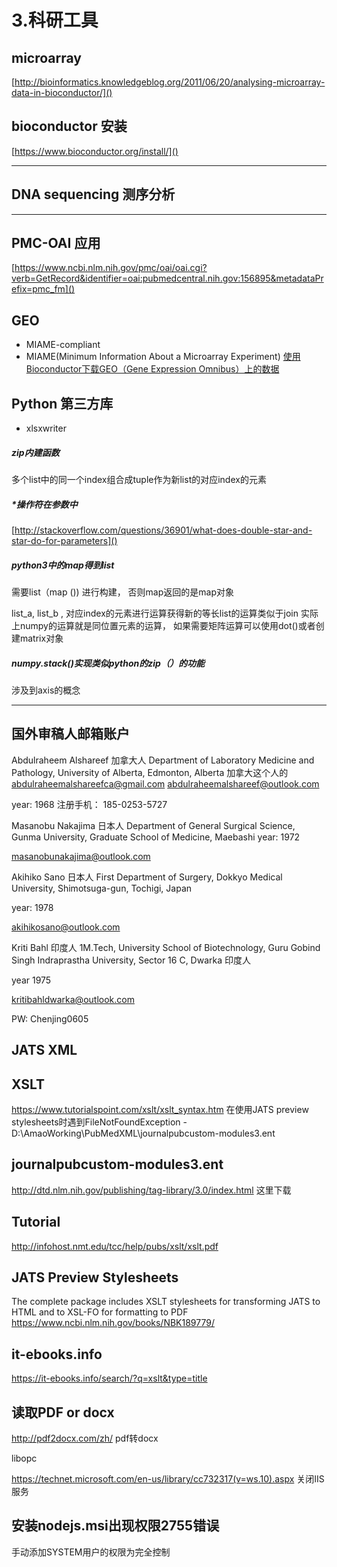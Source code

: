 # 3.科研工具

## microarray
[http://bioinformatics.knowledgeblog.org/2011/06/20/analysing-microarray-data-in-bioconductor/]()

## bioconductor 安装
[https://www.bioconductor.org/install/]()

---
## DNA sequencing 测序分析
---
## PMC-OAI 应用

[https://www.ncbi.nlm.nih.gov/pmc/oai/oai.cgi?verb=GetRecord&identifier=oai:pubmedcentral.nih.gov:156895&metadataPrefix=pmc_fm]()

## GEO
- MIAME-compliant
- MIAME(Minimum Information About a Microarray Experiment)
[使用Bioconductor下载GEO（Gene Expression  Omnibus）上的数据](http://blog.qiubio.com:8080/archives/3413)

## Python 第三方库
- xlsxwriter

##### zip内建函数
多个list中的同一个index组合成tuple作为新list的对应index的元素
##### *操作符在参数中
[http://stackoverflow.com/questions/36901/what-does-double-star-and-star-do-for-parameters]()
##### python3中的map得到list
需要list（map ())  进行构建， 否则map返回的是map对象

list_a, list_b , 对应index的元素进行运算获得新的等长list的运算类似于join
实际上numpy的运算就是同位置元素的运算， 如果需要矩阵运算可以使用dot()或者创建matrix对象

##### numpy.stack()实现类似python的zip（）的功能
涉及到axis的概念

--------

## 国外审稿人邮箱账户
Abdulraheem Alshareef 加拿大人
Department of Laboratory Medicine and Pathology, University of Alberta, Edmonton, Alberta 加拿大这个人的
abdulraheemalshareefca@gmail.com
abdulraheemalshareef@outlook.com


year: 1968
注册手机： 185-0253-5727


Masanobu Nakajima 日本人
Department of General Surgical Science, Gunma University, Graduate School of Medicine, Maebashi
year: 1972

masanobunakajima@outlook.com

Akihiko Sano 日本人
First Department of Surgery, Dokkyo
Medical University, Shimotsuga-gun, Tochigi, Japan

year: 1978

akihikosano@outlook.com

Kriti Bahl 印度人
1M.Tech, University School of Biotechnology, Guru Gobind Singh Indraprastha University, Sector 16 C, Dwarka 印度人

year 1975

kritibahldwarka@outlook.com

PW: Chenjing0605

## JATS XML
XSLT
----

https://www.tutorialspoint.com/xslt/xslt_syntax.htm
在使用JATS preview stylesheets时遇到FileNotFoundException - D:\AmaoWorking\PubMedXML\journalpubcustom-modules3.ent

journalpubcustom-modules3.ent
-----------------------------
http://dtd.nlm.nih.gov/publishing/tag-library/3.0/index.html 这里下载

Tutorial
--------
http://infohost.nmt.edu/tcc/help/pubs/xslt/xslt.pdf

JATS Preview Stylesheets
------------------------
The complete package includes XSLT stylesheets for transforming JATS to HTML and to XSL-FO for formatting to PDF
https://www.ncbi.nlm.nih.gov/books/NBK189779/

it-ebooks.info
--------------
https://it-ebooks.info/search/?q=xslt&type=title


## 读取PDF or docx
http://pdf2docx.com/zh/ pdf转docx

libopc

https://technet.microsoft.com/en-us/library/cc732317(v=ws.10).aspx
关闭IIS服务

安装nodejs.msi出现权限2755错误
----------------------
手动添加SYSTEM用户的权限为完全控制
